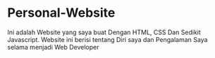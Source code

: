 # Personal-Website
Ini adalah Website yang saya buat Dengan HTML, CSS Dan Sedikit Javascript. Website ini berisi tentang Diri saya dan Pengalaman Saya selama menjadi Web Developer
